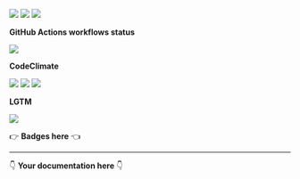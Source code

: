 ![](https://img.shields.io/github/package-json/v/kaskadi/kaskadi-webhooks-refurb-lambda)
![](https://img.shields.io/badge/code--style-standard-blue)
![](https://img.shields.io/github/license/kaskadi/kaskadi-webhooks-refurb-lambda?color=blue)

**GitHub Actions workflows status**

![](https://img.shields.io/github/workflow/status/kaskadi/kaskadi-webhooks-refurb-lambda/deploy?label=deployed&logo=Amazon%20AWS)
<!-- Only for branches which are not release/** or master -->
<!-- ![](https://img.shields.io/github/workflow/status/kaskadi/kaskadi-webhooks-refurb-lambda/syntax-test?label=test&logo=serverless) -->

**CodeClimate**

[![](https://img.shields.io/codeclimate/maintainability/kaskadi/kaskadi-webhooks-refurb-lambda?label=maintainability&logo=Code%20Climate)](https://codeclimate.com/github/kaskadi/kaskadi-webhooks-refurb-lambda)
[![](https://img.shields.io/codeclimate/tech-debt/kaskadi/kaskadi-webhooks-refurb-lambda?label=technical%20debt&logo=Code%20Climate)](https://codeclimate.com/github/kaskadi/kaskadi-webhooks-refurb-lambda)
[![](https://img.shields.io/codeclimate/coverage/kaskadi/kaskadi-webhooks-refurb-lambda?label=test%20coverage&logo=Code%20Climate)](https://codeclimate.com/github/kaskadi/kaskadi-webhooks-refurb-lambda)

**LGTM**

[![](https://img.shields.io/lgtm/grade/javascript/github/kaskadi/kaskadi-webhooks-refurb-lambda?label=code%20quality&logo=LGTM)](https://lgtm.com/projects/g/kaskadi/kaskadi-webhooks-refurb-lambda/?mode=list&logo=LGTM)

:point_right: **Badges here** :point_left:

****

:point_down: **Your documentation here** :point_down:

